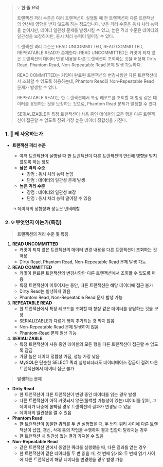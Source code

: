 > 💡 **한 줄 요약**
> 
> 트랜잭션 격리 수준은 여러 트랜잭션이 실행될 때 한 트랜잭션이 다른 트랜잭션의 연산에 영향을 받지 않도록 하는 정도입니다. 낮은 격리 수준은 동시 처리 능력을 높이지만, 데이터 일관성 문제를 발생시킬 수 있고, 높은 격리 수준은 데이터의 일관성을 보장하지만, 동시 처리 능력이 떨어질 수 있다.
>
> 트랜잭션 격리 수준은 READ UNCOMMITTED, READ COMMITTED, REPEATABLE READ가 존재한다. READ UNCOMMITTED는 커밋이 되지 않은 트랜잭션의 데이터 변경 내용을 다른 트랜잭션이 조회하는 것을 허용해 Dirty Read, Phantom Read, Non-Repeatable Read 문제 발생 가능하다.
> 
> READ COMMITTED는 커밋이 완료된 트랜잭션의 변경사항만 다른 트랜잭션에서 조회할 수 있도록 허용하는데, Phantom Read와 Non-Repeatable Read 문제가 발생할 수 있다.
> 
> REPEATABLE READ는 한 트랜잭션에서 특정 레코드를 조회할 때 항상 같은 데이터를 응답하는 것을 보장하는 것으로, Phantom Read 문제가 발생할 수 있다.
>
> SERIALIZABLE은 특정 트랜잭션이 사용 중인 테이블의 모든 행을 다른 트랜잭션이 접근할 수 없도록 잠궈 가장 높은 데이터 정합성을 가진다.


### 1. 🤔 왜 사용하는가

- **트랜잭션 격리 수준**
    - 여러 트랜잭션이 실행될 때 한 트랜잭션이 다른 트랜잭션의 연산에 영향을 받지 않도록 하는 정도
    - **낮은 격리 수준**
        - 장점 : 동시 처리 능력 높임
        - 단점 : 데이터의 일관성 문제 발생
    - **높은 격리 수준**
        - 장점 : 데이터의 일관성 보장
        - 단점 : 동시 처리 능력 떨어질 수 있음
    
    → 데이터의 정합성과 성능은 반비례함
    

### 2. 💡 무엇인지 아는가(특징)

> **트랜잭션의 격리 수준 및 특징**
> 
1. **READ UNCOMMITTED**
    - 커밋이 되지 않은 트랜잭션의 데이터 변경 내용을 다른 트랜잭션이 조회하는 것 허용
    - Dirty Read, Phantom Read, Non-Repeatable Read 문제 발생 가능
2. **READ COMMITTED**
    - 커밋이 완료된 트랜잭션의 변경사항만 다른 트랜잭션에서 조회할 수 있도록 허용
    - 특정 트랜잭션이 이루어지는 동안, 다른 트랜잭션은 해당 데이터에 접근 불가
    - Dirty Read는 발생하지 않음
    - Phantom Read, Non-Repeatable Read 문제 발생 가능
3. **REPEATABLE READ**
    - 한 트랜잭션에서 특정 레코드를 조회할 때 항상 같은 데이터를 응답하는 것을 보장
    - SERIALIZABLE과 다르게 행이 추가되는 것 막지 않음
    - Non-Repeatable Read 문제 발생하지 않음
    - Phantom-Read 문제 발생 가능
4. **SERIALIZABLE**
    - 특정 트랜잭션이 사용 중인 테이블의 모든 행을 다른 트랜잭션이 접근할 수 없도록 잠금
    - 가장 높은 데이터 정합성 가짐, 성능 가장 낮음
    - MySQL은 단순한 SELECT 쿼리 실행되더라도 데이터베이스 잠금이 걸려 다른 트랜잭션에서 데이터 접근 불가

> **발생하는 문제**
> 
- **Dirty Read**
    - 한 트랜잭션이 다른 트랜잭션이 변경 중인 데이터를 읽는 경우 발생
    - 다른 트랜잭션이 아직 커밋되지 않은(롤백할 가능성이 있는) 데이터를 읽어, 그 데이터가 나중에 롤백될 경우 트랜잭션의 결과가 변경될 수 있음
    - 데이터의 일관성을 깰 수 있음
- **Phantom Read**
    - 한 트랜잭션이 동일한 쿼리를 두 번 실행했을 때, 두 번의 쿼리 사이에 다른 트랜잭션이 삽입, 갱신, 삭제 등의 작업을 수행하여 결과 집합이 달라지는 경우
    - 한 트랜잭션 내 일관성 없는 결과 가져올 수 있음
- **Non-Repeatable Read**
    - 같은 트랜잭션 안에서 동일한 쿼리를 실행했을 때, 다른 결과를 얻는 경우
    - 한 트랜잭션이 같은 데이터를 두 번 읽을 때, 첫 번째 읽기와 두 번째 읽기 사이에 다른 트랜잭션이 해당 데이터를 변경했을 경우 발생 가능